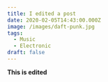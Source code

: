 ```yaml
---
title: I edited a post
date: 2020-02-05T14:43:00.000Z
image: /images/daft-punk.jpg
tags:
  - Music
  - Electronic
draft: false
---
```

**This is edited**